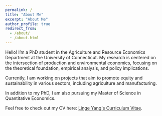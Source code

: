 ```yaml
---
permalink: /
title: "About Me"
excerpt: "About Me"
author_profile: true
redirect_from: 
  - /about/
  - /about.html
---
```


Hello! I’m a PhD student in the Agriculture and Resource Economics Department at the University of Connecticut. My research is centered on the intersection of production and environmental economics, focusing on the theoretical foundation, empirical analysis, and policy implications. 

Currently, I am working on projects that aim to promote equity and sustainability in various sectors, including agriculture and manufacturing. 

In addition to my PhD, I am also pursuing my Master of Science in Quantitative Economics. 

Feel free to check out my CV here: [Linge Yang's Curriculum Vitae](../assets/LingeYangCV_20240801.pdf).

<br>
<br>
<br>
<br>
<br>
<br>
<br>
<br>
<br>
<br>
